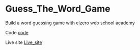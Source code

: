 # Guess_The_Word_Game
Build a word guessing game with elzero web school academy


Code [code](https://github.com/OUSSAMAACHICHE/Guess_The_Word_Game)


Live site [Live_site](https://oussamaachiche.github.io/Guess_The_Word_Game/)
